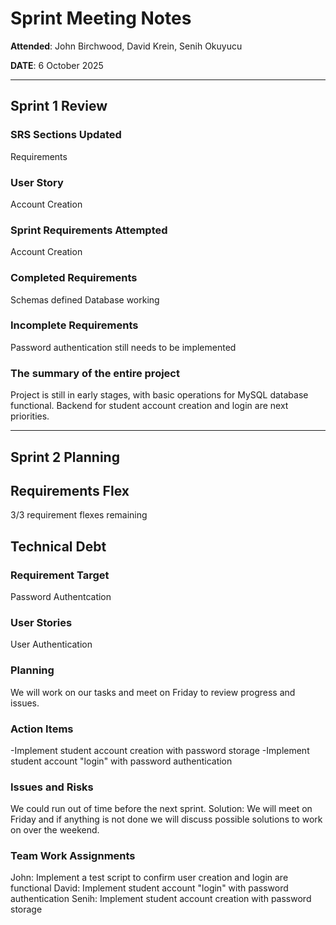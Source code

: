 # Sprint Meeting Notes

**Attended**: John Birchwood, David Krein, Senih Okuyucu

**DATE**: 6 October 2025

***

## Sprint 1 Review

### SRS Sections Updated

Requirements

### User Story

Account Creation

### Sprint Requirements Attempted

Account Creation

### Completed Requirements

Schemas defined
Database working

### Incomplete Requirements

Password authentication still needs to be implemented

### The summary of the entire project

Project is still in early stages, with basic operations for MySQL database functional.
Backend for student account creation and login are next priorities.

***

## Sprint 2 Planning

## Requirements Flex

3/3 requirement flexes remaining

## Technical Debt



### Requirement Target

Password Authentcation

### User Stories

User Authentication

### Planning

We will work on our tasks and meet on Friday to review progress and issues.

### Action Items

-Implement student account creation with password storage
-Implement student account "login" with password authentication

### Issues and Risks

We could run out of time before the next sprint.
Solution: We will meet on Friday and if anything is not done we will discuss possible solutions to work on over the weekend.

### Team Work Assignments

John: Implement a test script to confirm user creation and login are functional
David: Implement student account "login" with password authentication
Senih: Implement student account creation with password storage